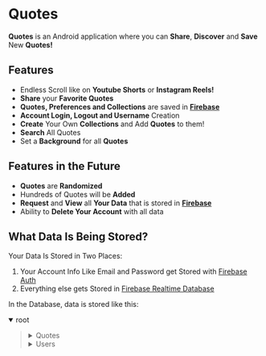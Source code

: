# Quotes
**Quotes** is an Android application where you can **Share**, **Discover** and **Save** New **Quotes!**

## Features
- Endless Scroll like on **Youtube Shorts** or **Instagram Reels!**
- **Share** your **Favorite Quotes**
- **Quotes, Preferences and Collections** are saved in **[Firebase](https://firebase.google.com/)**
- **Account Login, Logout and Username** Creation
- **Create** Your Own **Collections** and Add **Quotes** to them!
- **Search** All Quotes
- Set a **Background** for all **Quotes**

## Features in the Future
- **Quotes** are **Randomized**
- Hundreds of Quotes will be **Added**
- **Request** and **View** all **Your Data** that is stored in **[Firebase](https://firebase.google.com/)**
- Ability to **Delete Your Account** with all data

## What Data Is Being Stored? 
Your Data Is Stored in Two Places:
1. Your Account Info Like Email and Password get Stored with [Firebase Auth](https://firebase.google.com/docs/auth)
2. Everything else gets Stored in [Firebase Realtime Database](https://firebase.google.com/docs/database)

In the Database, data is stored like this:
<details open><summary> root </summary><blockquote>

  <details><summary> Quotes </summary><blockquote>

  <details><summary> Quote1 </summary><blockquote>

  ~~~
  author: Author1
  quote: Quote1
  user: User1
  ~~~
  </blockquote></details>
    <details><summary> Quote2 </summary><blockquote>

  ~~~
  author: Author2
  quote:Quote2
  user: User2
  ~~~
  </blockquote></details>

</blockquote></details>
  <details><summary> Users </summary><blockquote>

  <details><summary> User1 </summary><blockquote>

  <details><summary> Bookmarks </summary><blockquote>

  <details><summary> Collection1 </summary><blockquote>

  <details><summary> Quote1 </summary><blockquote>

  ~~~
  author: Author1
  quote: Quote1
  user: User1
  ~~~
  </blockquote></details>
  <details><summary> Quote2 </summary><blockquote>

  ~~~
  author: Author2
  quote:Quote2
  user: User2
  ~~~
  </blockquote></details>

  </blockquote></details>
  <details><summary> Collection2 </summary><blockquote>

  <details><summary> Quote1 </summary><blockquote>

  ~~~
  author: Author1
  quote: Quote1
  user: User1
  ~~~
  </blockquote></details>
  <details><summary> Quote2 </summary><blockquote>

  ~~~
  author: Author2
  quote:Quote2
  user: User2
  ~~~
  </blockquote></details>
  </blockquote></details>
  </blockquote></details>

  <details><summary> User Preferences </summary><blockquote>
  
  <details><summary> Background </summary><blockquote>
  
  ~~~
  bgId: rsz_forest_1
  bgQuality: low
  ~~~
 
  </blockquote></details>
  </blockquote></details>

  <details><summary> User Quotes </summary><blockquote>

  <details><summary> Quote1 </summary><blockquote>

  ~~~
  author: Author1
  quote: Quote1
  user: User1
  ~~~
  </blockquote></details>
  <details><summary> Quote2 </summary><blockquote>

  ~~~
  author: Author2
  quote:Quote2
  user: User2
  ~~~
  </blockquote></details>
  </blockquote></details>

  ~~~
  username: username1
  ~~~

  </blockquote></details>

  <details><summary> User2 </summary><blockquote>

  <details><summary> Bookmarks </summary><blockquote>

  <details><summary> Collection1 </summary><blockquote>

  <details><summary> Quote1 </summary><blockquote>

  ~~~
  author: Author1
  quote: Quote1
  user: User1
  ~~~
  </blockquote></details>
  <details><summary> Quote2 </summary><blockquote>

  ~~~
  author: Author2
  quote:Quote2
  user: User2
  ~~~
  </blockquote></details>

  </blockquote></details>
  <details><summary> Collection2 </summary><blockquote>

  <details><summary> Quote1 </summary><blockquote>

  ~~~
  author: Author1
  quote: Quote1
  user: User1
  ~~~
  </blockquote></details>
  <details><summary> Quote2 </summary><blockquote>

  ~~~
  author: Author2
  quote:Quote2
  user: User2
  ~~~
  </blockquote></details>
  </blockquote></details>
  </blockquote></details>

  <details><summary> User Preferences </summary><blockquote>
  
  <details><summary> Background </summary><blockquote>
  
  ~~~
  bgId: rsz_forest_1
  bgQuality: low
  ~~~
 
  </blockquote></details>
  </blockquote></details>

  <details><summary> User Quotes </summary><blockquote>

  <details><summary> Quote1 </summary><blockquote>

  ~~~
  author: Author1
  quote: Quote1
  user: User1
  ~~~
  </blockquote></details>
  <details><summary> Quote2 </summary><blockquote>

  ~~~
  author: Author2
  quote:Quote2
  user: User2
  ~~~
  </blockquote></details>
  </blockquote></details>

  ~~~
  username: username2
  ~~~

  </blockquote></details>
  </blockquote></details>
